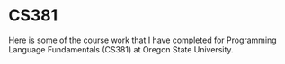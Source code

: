 # CS381

Here is some of the course work that I have completed for Programming Language Fundamentals (CS381)
at Oregon State University. 
